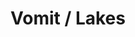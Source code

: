 ---
ee_id_thing: '4278'
site: '1'
type: '2'
inv_num: 2015-064
add_credit:
url: 2015-064-vomit-lakes
title: Vomit / Lakes
year: '2015'
display_year: '2015'
medium: 1920x1080 H.264/MPEG-4 Part 10 looped digital file (from 11 lossless TIF masters),
  media player, 70” flatscreen, armature, various cables
dims: 79 x 36.5 x 11 inches
pitch:
ps:
live_url:
youtube:
related_code:
imgs: vomit-lakes-2015-064-full-database-ih.jpg
subheading:
download:
commission:
related:
layout: things-i-made
---